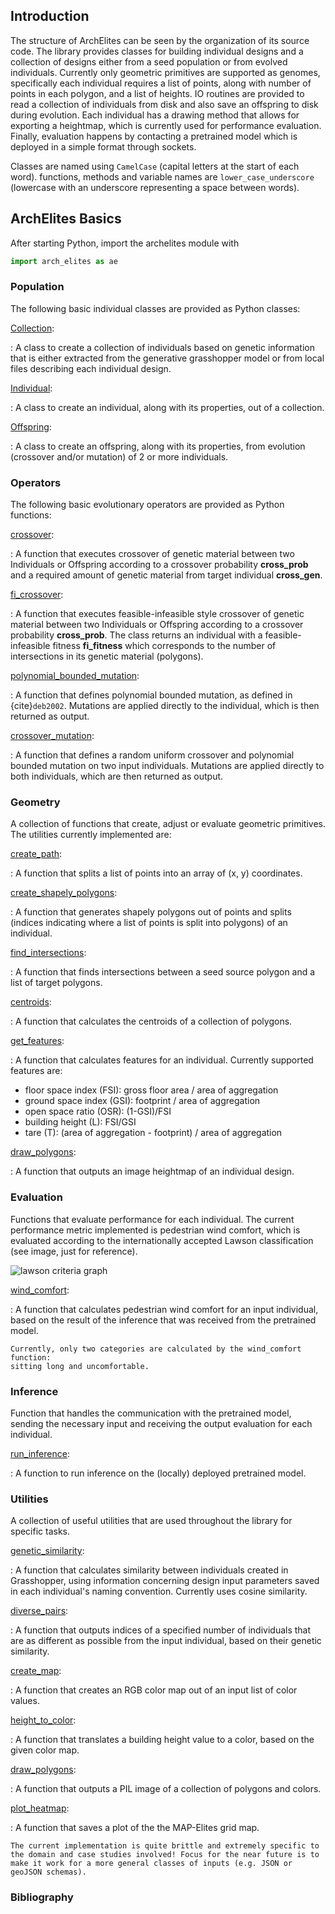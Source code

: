 ## Introduction

The structure of ArchElites can be seen by the organization of its source code. The library provides classes for building individual designs and a collection of designs either from a seed population or from evolved individuals. Currently only geometric primitives are supported as genomes, specifically each individual requires a list of points, along with number of points in each polygon, and a list of heights. IO routines are provided to read a collection of individuals from disk and also save an offspring to disk during evolution. Each individual has a drawing method that allows for exporting a heightmap, which is currently used for performance evaluation. Finally, evaluation happens by contacting a pretrained model which is deployed in a simple format through sockets.

Classes are named using `CamelCase` (capital letters at the start of each word). functions, methods and variable names are `lower_case_underscore` (lowercase with an underscore representing a space between words).

## ArchElites Basics

After starting Python, import the archelites module with

```python
import arch_elites as ae 
```

### Population

The following basic individual classes are provided as Python classes:

[Collection](source:classes/Collection):

:  A class to create a collection of individuals based on genetic information that is either extracted from the generative grasshopper model or from local files describing each individual design.

[Individual](source:classes/Individual):

:  A class to create an individual, along with its properties, out of a collection.

[Offspring](source:classes/Offspring):

:  A class to create an offspring, along with its properties, from evolution (crossover and/or mutation) of 2 or more individuals. 

### Operators

The following basic evolutionary operators are provided as Python functions:

[crossover](functions/crossover):

:  A function that executes crossover of genetic material between two Individuals or Offspring according to a crossover probability **cross_prob** and a required amount of genetic material from target individual **cross_gen**.

[fi_crossover](functions/fi_crossover):

:  A function that executes feasible-infeasible style crossover of genetic material between two Individuals or Offspring according to a crossover probability **cross_prob**. The class returns an individual with a feasible-infeasible fitness **fi_fitness** which corresponds to the number of intersections in its genetic material (polygons).

[polynomial_bounded_mutation](functions/polynomial_bounded_mutation):

:   A function that defines polynomial bounded mutation, as defined in {cite}`deb2002`. Mutations are applied directly to the individual, which is then returned as output.

[crossover_mutation](functions/crossover_mutation):

:   A function that defines a random uniform crossover and polynomial bounded mutation on two input individuals. Mutations are applied directly to both individuals, which are then returned as output.

### Geometry

A collection of functions that create, adjust or evaluate geometric primitives. The utilities currently implemented are:

[create_path](Source:Functions/create_path):

:  A function that splits a list of points into an array of (x, y) coordinates.

[create_shapely_polygons](functions/create_shapely_polygons):

:  A function that generates shapely polygons out of points and splits (indices indicating where a list of points is split into polygons) of an individual.

[find_intersections](functions/find_intersections):

:  A function that finds intersections between a seed source polygon and a list of target polygons.

[centroids](functions/centroids):

:  A function that calculates the centroids of a collection of polygons.

[get_features](functions/get_features):

:  A function that calculates features for an individual. Currently supported features are:

* floor space index (FSI): gross floor area / area of aggregation
* ground space index (GSI): footprint / area of aggregation
* open space ratio (OSR): (1-GSI)/FSI
* building height (L): FSI/GSI
* tare (T): (area of aggregation - footprint) / area of aggregation

[draw_polygons](functions/draw_polygons):

:  A function that outputs an image heightmap of an individual design.

### Evaluation

Functions that evaluate performance for each individual. The current performance metric implemented is pedestrian wind comfort, which is evaluated according to the internationally accepted Lawson classification (see image, just for reference). 

![lawson criteria graph](https://clqtg10snjb14i85u49wifbv-wpengine.netdna-ssl.com/wp-content/uploads/2020/01/lawson-graph-1-option-3-lines.png)

[wind_comfort](functions/wind_comfort):

:  A function that calculates pedestrian wind comfort for an input individual, based on the result of the inference that was received from the pretrained model.

```[notes]
Currently, only two categories are calculated by the wind_comfort function: 
sitting long and uncomfortable.
```

### Inference

Function that handles the communication with the pretrained model, sending the necessary input and receiving the output evaluation for each individual.

[run_inference](functions/run_inference):

:  A function to run inference on the (locally) deployed pretrained model.

### Utilities

A collection of useful utilities that are used throughout the library for specific tasks.

[genetic_similarity](functions/genetic_similarity):

:  A function that calculates similarity between individuals created in Grasshopper, using information concerning design input parameters saved in each individual's naming convention. Currently uses cosine similarity.

[diverse_pairs](functions/diverse_pairs):

:  A function that outputs indices of a specified number of individuals that are as different as possible from the input individual, based on their genetic similarity.

[create_map](functions/create_map):

:  A function that creates an RGB color map out of an input list of color values.

[height_to_color](functions/height_to_color):

:  A function that translates a building height value to a color, based on the given color map.

[draw_polygons](functions/draw_polygons):

:  A function that outputs a PIL image of a collection of polygons and colors.

[plot_heatmap](functions/plot_heatmap):

:  A function that saves a plot of the the MAP-Elites grid map.



```{warning}
The current implementation is quite brittle and extremely specific to the domain and case studies involved! Focus for the near future is to make it work for a more general classes of inputs (e.g. JSON or geoJSON schemas).
```

### Bibliography

```{bibliography} references.bib

```

